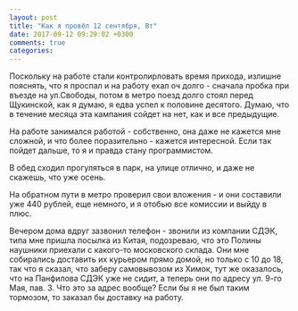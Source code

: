 ```yaml
---
layout: post
title: "Как я провёл 12 сентября, Вт"
date: 2017-09-12 09:29:02 +0300
comments: true
categories: 
---
```

Поскольку на работе стали контролирловать время прихода, излишне пояснять, что я проспал и на работу ехал оч долго - сначала пробка при въезде на ул.Свободы, потом в метро поезд долго стоял перед Щукинской, как я думаю, я едва успел к половине десятого. Думаю, что в течение месяца эта кампания сойдет на нет, как и все предыдущие.

На работе занимался работой - собственно, она даже не кажется мне сложной, и что более поразительно - кажется интересной. Если так пойдет дальше, то я и правда стану программистом.

В обед сходил прогуляться в парк, на улице отлично, и даже не скажешь, что уже осень.

На обратном пути в метро проверил свои вложения - и они составили уже 440 рублей, еще немного, и я отобью все комиссии и выйду в плюс.

Вечером дома вдруг зазвонил телефон - звонили из компании СДЭК, типа мне пришла посылка из Китая, подозреваю, что это Полины наушники приехали с какого-то московского склада. Они мне собирались доставить их курьером прямо домой, но только с 10 до 18, так что я сказал, что заберу самовывозом из Химок, тут же оказалось, что на Панфилова СДЭК уже не сидит, а теперь они по адресу ул. 9-го Мая, пав. 3. Что это за адрес вообще? Если бы я не был таким тормозом, то заказал бы доставку на работу.